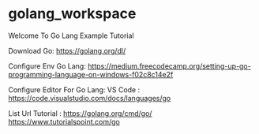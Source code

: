 # golang_workspace
Welcome To Go Lang Example Tutorial

Download Go:
https://golang.org/dl/

Configure Env Go Lang:
https://medium.freecodecamp.org/setting-up-go-programming-language-on-windows-f02c8c14e2f

Configure Editor For Go Lang:
VS Code : https://code.visualstudio.com/docs/languages/go

List Url Tutorial :
https://golang.org/cmd/go/
https://www.tutorialspoint.com/go

